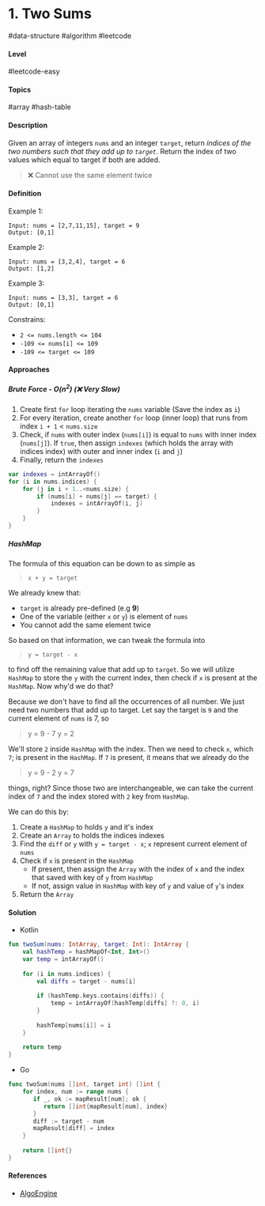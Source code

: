 # 1. Two Sums
#data-structure #algorithm #leetcode
#### Level
#leetcode-easy 
#### Topics
#array #hash-table
#### Description
Given an array of integers `nums` and an integer `target`, return _indices of the two numbers such that they add up to `target`_. Return the index of two values which equal to target if both are added. 
> ❌ Cannot use the same element twice
#### Definition
Example 1:
```
Input: nums = [2,7,11,15], target = 9
Output: [0,1]
```
Example 2:
```
Input: nums = [3,2,4], target = 6
Output: [1,2]
```
Example 3:
```
Input: nums = [3,3], target = 6
Output: [0,1]
```
Constrains:
- `2 <= nums.length <= 104`
- `-109 <= nums[i] <= 109`
- `-109 <= target <= 109`
#### Approaches
##### Brute Force - O(n<sup>2</sup>) (❌ Very Slow)
1. Create first `for` loop iterating the `nums` variable (Save the index as `i`)
2. For every iteration, create another `for` loop (inner loop) that runs from index `i + 1` < `nums.size` 
3. Check, if `nums` with outer index (`nums[i]`) is equal to `nums` with inner index (`nums[j]`). If `true`, then assign `indexes` (which holds the array with indices index) with outer and inner index (`i` and `j`)
4. Finally, return the `indexes`
```kotlin
var indexes = intArrayOf()  
for (i in nums.indices) {  
    for (j in i + 1..<nums.size) {  
        if (nums[i] + nums[j] == target) {  
            indexes = intArrayOf(i, j)  
        }  
    }
}  
```
##### HashMap 
The formula of this equation can be down to as simple as
> `x + y = target`

 We already knew that:
- `target` is already pre-defined (e.g **9**)
- One of the variable (either `x` or `y`) is element of `nums`
- You cannot add the same element twice

So based on that information, we can tweak the formula into
> `y = target - x `

to find off the remaining value that add up to `target`. So we will utilize `HashMap` to store the `y` with the current index, then check if `x` is present at the `HashMap`. Now why'd we do that?

Because we don't have to find all the occurrences of all number. We just need two numbers that add up to target. Let say the target is `9` and the current element of `nums` is 7, so
> y = 9 - 7
> y = 2

We'll store `2` inside `HashMap` with the index. Then we need to check `x`, which `7`; is present in the `HashMap`. If `7` is present, it means that we already do the 
>y = 9 - 2
>y = 7

things, right? Since those two are interchangeable, we can take the current index of `7` and the index stored with `2` key from `HashMap`.

We can do this by:
1. Create a `HashMap` to holds `y` and it's index
2. Create an `Array` to holds the indices indexes
3. Find the `diff` or `y` with `y = target - x`; `x` represent current element of `nums`
4. Check if `x` is present in the `HashMap`
	- If present, then assign the `Array` with the index of `x` and the index that saved with key of `y`  from `HashMap`
	- If not, assign value in `HashMap` with key of `y` and value of `y`'s index
5. Return the `Array`
#### Solution
- Kotlin
```kotlin
fun twoSum(nums: IntArray, target: Int): IntArray {
	val hashTemp = hashMapOf<Int, Int>()
	var temp = intArrayOf()
	
	for (i in nums.indices) {
		val diffs = target - nums[i]
		
		if (hashTemp.keys.contains(diffs)) {
			temp = intArrayOf(hashTemp[diffs] ?: 0, i)
		}
		
		hashTemp[nums[i]] = i
	}  
  
	return temp
}
```
- Go
```go
func twoSum(nums []int, target int) []int {  
    for index, num := range nums {  
       if _, ok := mapResult[num]; ok {  
          return []int{mapResult[num], index}  
       }  
       diff := target - num  
       mapResult[diff] = index  
    }  
  
    return []int{}
}
```
#### References
- [AlgoEngine](https://youtu.be/luicuNOBTAI)